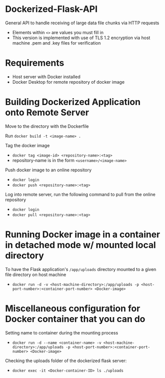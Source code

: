 # Dockerized-Flask-API
General API to handle receiving of large data file chunks via HTTP requests
- Elements within `<>` are values you must fill in
- This version is implemented with use of TLS 1.2 encryption via host machine .pem and .key files for verification

# Requirements
  - Host server with Docker installed
  - Docker Desktop for remote repository of docker image

# Building Dockerized Application onto Remote Server
  Move to the directory with the Dockerfile
  
  Run `docker build -t <image-name> .`
  
  Tag the docker image
  - `docker tag <image-id> <repository-name>:<tag>`
  - repository-name is in the form `<username>/<image-name>`
  
  Push docker image to an online repository
  - `docker login`
  - `docker push <repository-name>:<tag>`
  
  Log into remote server, run the following command to pull from the online repository
  - `docker login`
  - `docker pull <repository-name>:<tag>`

# Running Docker image in a container in detached mode w/ mounted local directory
  To have the Flask application's `/app/uploads` directory mounted to a given file directory on host machine 
  - `docker run -d -v <host-machine-directory>:/app/uploads -p <host-port-number>:<container-port-number> <Docker-image>`

# Miscellaneous configuration for Docker container that you can do
  Setting name to container during the mounting process
  - `docker run -d --name <container-name> -v <host-machine-directory>:/app/uploads -p <host-port-number>:<container-port-number> <Docker-image>`

  Checking the uploads folder of the dockerized flask server:
  - `docker exec -it <Docker-container-ID> ls ./uploads`
  
